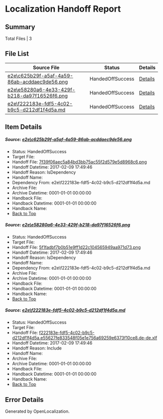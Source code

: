 # <a name='report-top'></a> Localization Handoff Report

## Summary
 Total Files | 3

## File List
 Source File | Status | Details 
 ----------- | ------ | ------- 
 [e2e\c625b29f-a5af-4a59-86ab-acddaec9de56.png](https://github.com/OpenLocalizationTestOrg/ol-test0/blob/c38d0ef6f2d0d08075138764c2de9c18691e36f6/e2e/c625b29f-a5af-4a59-86ab-acddaec9de56.png) | HandedOffSuccess | [Details](#7f39f06aec5a84bd3bb75ac55f2d579e5d8968c64)
 [e2e\e58280a6-4e33-429f-b218-da97f16526f6.png](https://github.com/OpenLocalizationTestOrg/ol-test0/blob/c38d0ef6f2d0d08075138764c2de9c18691e36f6/e2e/e58280a6-4e33-429f-b218-da97f16526f6.png) | HandedOffSuccess | [Details](#5f1fadbf7b0b51e9ff1d22c104565949aa971d735)
 [e2e\f222183e-fdf5-4c02-b9c5-d212df1f4d5a.md](https://github.com/OpenLocalizationTestOrg/ol-test0/blob/c38d0ef6f2d0d08075138764c2de9c18691e36f6/e2e/f222183e-fdf5-4c02-b9c5-d212df1f4d5a.md) | HandedOffSuccess | [Details](#facf70bf6cf9e4fd9648e6db8d5f960c2be9aad66)

## Item Details
##### <a name='7f39f06aec5a84bd3bb75ac55f2d579e5d8968c64'></a> Source: [e2e\c625b29f-a5af-4a59-86ab-acddaec9de56.png](https://github.com/OpenLocalizationTestOrg/ol-test0/blob/c38d0ef6f2d0d08075138764c2de9c18691e36f6/e2e/c625b29f-a5af-4a59-86ab-acddaec9de56.png)
* Status: HandedOffSuccess
* Target File: 
* Handoff File: [7f39f06aec5a84bd3bb75ac55f2d579e5d8968c6.png](https://github.com/OpenLocalizationTestOrg/ol-test0-handoff/blob/23109e5cf6346245dcfd659ee66c67f4d4af1926/ol-handoff/OpenLocalizationTestOrg/ol-test0-dede/shujia/ht/7f39f06aec5a84bd3bb75ac55f2d579e5d8968c6.png)
* Handoff Datetime: 2017-02-09 17:49:46
* Handoff Reason: IsDependency
* Handoff Name: 
* Dependency From: e2e\f222183e-fdf5-4c02-b9c5-d212df1f4d5a.md
* Archive File: 
* Archive Datetime: 0001-01-01 00:00:00
* Handback File: 
* Handback Datetime: 0001-01-01 00:00:00
* Handback Name: 
* [Back to Top](#report-top)

##### <a name='5f1fadbf7b0b51e9ff1d22c104565949aa971d735'></a> Source: [e2e\e58280a6-4e33-429f-b218-da97f16526f6.png](https://github.com/OpenLocalizationTestOrg/ol-test0/blob/c38d0ef6f2d0d08075138764c2de9c18691e36f6/e2e/e58280a6-4e33-429f-b218-da97f16526f6.png)
* Status: HandedOffSuccess
* Target File: 
* Handoff File: [5f1fadbf7b0b51e9ff1d22c104565949aa971d73.png](https://github.com/OpenLocalizationTestOrg/ol-test0-handoff/blob/23109e5cf6346245dcfd659ee66c67f4d4af1926/ol-handoff/OpenLocalizationTestOrg/ol-test0-dede/shujia/ht/5f1fadbf7b0b51e9ff1d22c104565949aa971d73.png)
* Handoff Datetime: 2017-02-09 17:49:46
* Handoff Reason: IsDependency
* Handoff Name: 
* Dependency From: e2e\f222183e-fdf5-4c02-b9c5-d212df1f4d5a.md
* Archive File: 
* Archive Datetime: 0001-01-01 00:00:00
* Handback File: 
* Handback Datetime: 0001-01-01 00:00:00
* Handback Name: 
* [Back to Top](#report-top)

##### <a name='facf70bf6cf9e4fd9648e6db8d5f960c2be9aad66'></a> Source: [e2e\f222183e-fdf5-4c02-b9c5-d212df1f4d5a.md](https://github.com/OpenLocalizationTestOrg/ol-test0/blob/c38d0ef6f2d0d08075138764c2de9c18691e36f6/e2e/f222183e-fdf5-4c02-b9c5-d212df1f4d5a.md)
* Status: HandedOffSuccess
* Target File: 
* Handoff File: [f222183e-fdf5-4c02-b9c5-d212df1f4d5a.e55627fe833548f05e1e756a69259e6373f10ce8.de-de.xlf](https://github.com/OpenLocalizationTestOrg/ol-test0-handoff/blob/23109e5cf6346245dcfd659ee66c67f4d4af1926/ol-handoff/OpenLocalizationTestOrg/ol-test0-dede/shujia/ht/f222183e-fdf5-4c02-b9c5-d212df1f4d5a.e55627fe833548f05e1e756a69259e6373f10ce8.de-de.xlf)
* Handoff Datetime: 2017-02-09 17:49:46
* Handoff Reason: Include
* Handoff Name: 
* Archive File: 
* Archive Datetime: 0001-01-01 00:00:00
* Handback File: 
* Handback Datetime: 0001-01-01 00:00:00
* Handback Name: 
* [Back to Top](#report-top)


## Error Details

Generated by OpenLocalization.
